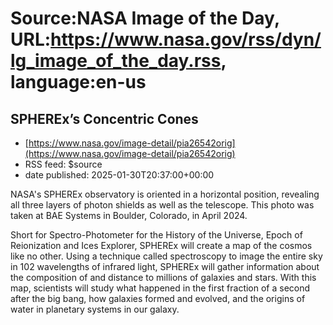 # Source:NASA Image of the Day, URL:https://www.nasa.gov/rss/dyn/lg_image_of_the_day.rss, language:en-us

## SPHEREx’s Concentric Cones
 - [https://www.nasa.gov/image-detail/pia26542orig](https://www.nasa.gov/image-detail/pia26542orig)
 - RSS feed: $source
 - date published: 2025-01-30T20:37:00+00:00

NASA's SPHEREx observatory is oriented in a horizontal position, revealing all three layers of photon shields as well as the telescope. This photo was taken at BAE Systems in Boulder, Colorado, in April 2024.

Short for Spectro-Photometer for the History of the Universe, Epoch of Reionization and Ices Explorer, SPHEREx will create a map of the cosmos like no other. Using a technique called spectroscopy to image the entire sky in 102 wavelengths of infrared light, SPHEREx will gather information about the composition of and distance to millions of galaxies and stars. With this map, scientists will study what happened in the first fraction of a second after the big bang, how galaxies formed and evolved, and the origins of water in planetary systems in our galaxy.

